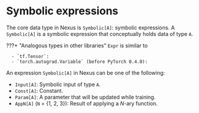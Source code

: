 # Symbolic expressions

The core data type in Nexus is `Symbolic[A]`: symbolic expressions. A `Symbolic[A]` is a symbolic expression that conceptually holds data of type `A`.

???+ "Analogous types in other libraries"
    `Expr` is similar to

      - `tf.Tensor`: 
      - `torch.autograd.Variable` (before PyTorch 0.4.0): 

An expression `Symbolic[A]` in Nexus can be one of the following:

  - `Input[A]`: Symbolic input of type `A`.
  - `Const[A]`: Constant.
  - `Param[A]`: A parameter that will be updated while training.
  - `AppN[A]` (`N` = {1, 2, 3}): Result of applying a $N$-ary function.
  
